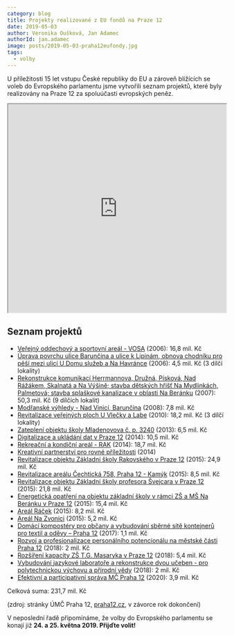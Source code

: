 ```yaml
---
category: blog
title: Projekty realizované z EU fondů na Praze 12
date: 2019-05-03
author: Veronika Oušková, Jan Adamec
authorId: jan.adamec
image: posts/2019-05-03-praha12eufondy.jpg
tags:
  - volby
---
```


U příležitosti 15 let vstupu České republiky do EU a zároveň blížících se voleb do Evropského parlamentu jsme vytvořili seznam projektů, které byly realizovány na Praze 12 za spoluúčasti evropských peněz.

<iframe src="https://www.google.com/maps/d/u/0/embed?mid=1QxzpNDs5fgFeyzuJqAanK9v206tMSQgt" width="100%" height="480"></iframe>

## Seznam projektů

* [Veřejný oddechový a sportovní areál - VOSA](http://www.praha12.cz/vosa-verejny-oddechovy-a-sportovni-areal/d-4415/p1=3478) (2006): 16,8 mil. Kč
* [Úprava povrchu ulice Barunčina a ulice k Lipinám, obnova chodníku pro pěší mezi ulicí U Domu služeb a Na Havránce](http://www.praha12.cz/uprava-povrchu-ulice-baruncina-a-ulice-k-lipinam-obnova-chodniku-pro-pesi-mezi-ulici-u-domu-sluzeb-a-na-havrance/d-4443/p1=3478) (2006): 4,5 mil. Kč (3 dílčí lokality)
* [Rekonstrukce komunikací Herrmannova, Družná, Písková, Nad Rážákem, Skalnatá a Na Výšině; stavba dětských hřišť Na Mydlinkách, Palmetová; stavba splaškové kanalizace v oblasti Na Beránku](http://www.praha12.cz/rekonstrukce-komunikaci-herrmannova-druzna-piskova-nad-razakem-skalnata-a-na-vysine-stavba-detskych-hrist-na-mydlinkach-palmetova-stavba-splaskove-kanalizace-v-oblasti-na-beranku/d-4428/p1=3478) (2007): 50,3 mil. Kč (9 dílčích lokalit)
* [Modřanské výhledy - Nad Vinicí, Barunčina](http://www.praha12.cz/modranske-vyhledy-nad-vinici-baruncina/d-4358/p1=3478) (2008): 7,8 mil. Kč
* [Revitalizace veřejných ploch U Vlečky a Labe](http://www.praha12.cz/revitalizace-verejnych-ploch-u-vlecky-a-labe/d-20467/p1=3478) (2010): 18,2 mil. Kč (3 dílčí lokality)
* [Zateplení objektu školy Mladenovova č. p. 3240](http://www.praha12.cz/zatepleni-objektu-skoly-mladenovova-c-p-3240/d-48038/p1=33758) (2013): 6,5 mil. Kč
* [Digitalizace a ukládání dat v Praze 12](http://www.praha12.cz/digitalizace-a-ukladani-dat-v-praze-12/d-33581/p1=33758) (2014): 10,5 mil. Kč
* [Rekreační a kondiční areál - RAK](http://www.praha12.cz/rekreacni-a-kondicni-areal-rak/d-33584/p1=33758) (2014): 18,7 mil. Kč
* [Kreativní partnerství pro rovné příležitosti](http://www.praha12.cz/kreativni-partnerstvi-pro-rovne-prilezitosti/d-54324/p1=33758) (2014)
* [Revitalizace objektu Základní školy Rakovského v Praze 12](http://www.praha12.cz/revitalizace-objektu-zakladni-skoly-rakovskeho-v-praze-12/d-42234/p1=33758) (2015): 24,9 mil. Kč
* [Revitalizace areálu Čechtická 758, Praha 12 - Kamýk](http://www.praha12.cz/projekt-revitalizace-arealu-cechticka-758-praha-12-kamyk/d-42237/p1=33758) (2015): 8,5 mil. Kč
* [Revitalizace objektu Základní školy profesora Švejcara v Praze 12](http://www.praha12.cz/revitalizace-objektu-zakladni-skoly-profesora-svejcara-v-praze-12/d-42239/p1=33758) (2015): 21,8 mil. Kč
* [Energetická opatření na objektu základní školy v rámci ZŠ a MŠ Na Beránku v Praze 12](http://www.praha12.cz/energeticka-opatreni-na-objektu-zakladni-skoly-v-ramci-zs-a-ms-na-beranku-v-praze-12/d-42241/p1=33758) (2015): 15,4 mil. Kč
* [Areál Ráček](http://www.praha12.cz/areal-racek/d-40197/p1=33758) (2015): 8,2 mil. Kč
* [Areál Na Zvonici](http://www.praha12.cz/areal-na-zvonici/d-40253/p1=33758) (2015): 5,2 mil. Kč
* [Domácí kompostéry pro občany a vybudování sběrné sítě kontejnerů pro textil a oděvy – Praha 12](http://www.praha12.cz/domaci-kompostery-pro-obcany-a-vybudovani-sberne-site-kontejneru-pro-textil-a-odevy-praha-12/d-57359/p1=33757) (2017): 1,1 mil. Kč
* [Rozvoj a profesionalizace personálního potencionálu na městské části Praha 12](http://www.praha12.cz/rozvoj-a-profesionalizace-personalniho-potencionalu-na-mestske-casti-praha-12/d-54293/p1=33757) (2018): 2 mil. Kč
* [Rozšíření kapacity ZŠ T.G. Masaryka v Praze 12](http://www.praha12.cz/rozsireni-kapacity-zs-t-g-masaryka-v-praze-12/d-59172) (2018): 5,4 mil. Kč
* [Vybudování jazykové laboratoře a rekonstrukce dvou učeben - pro polytechnickou výchovu a přírodní vědy](http://www.praha12.cz/vybudovani-jazykove-laboratore-a-rekonstrukce-dvou-uceben-pro-polytechnickou-vychovu-a-prirodni-vedy/d-60022) (2018): 2 mil. Kč
* [Efektivní a participativní správa MČ Praha 12](http://www.praha12.cz/efektivni-a-participativni-sprava-mc-praha-12/d-62378) (2020): 3,9 mil. Kč

Celková suma: 231,7 mil. Kč

(zdroj: stránky ÚMČ Praha 12, [praha12.cz](https://www.praha12.cz/projekty%2Dspolufinancovane%2Deu/d-4356/p1=65466), v závorce rok dokončení)

V neposlední řadě připomínáme, že volby do Evropského parlamentu se konají již **24. a 25. května 2019. Přijďte volit!**
